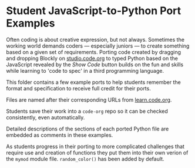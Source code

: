 Student JavaScript-to-Python Port Examples
==========================================

Often coding is about creative expression, but not always. Sometimes the
working world demands coders &mdash; especially juniors &mdash; to create
something based on a given set of requirements.  Porting code created by
dragging and dropping Blockly on [studio.code.org](http://studio.code.org)
to typed Python based on the JavaScript revealed by the  *Show Code*
button builds on the fun and skills while learning to 'code to spec' in
a third programming language. 

This folder contains a few example ports to help students remember
the format and specification to receive full credit for their ports.

Files are named after their corresponding URLs from
[learn.code.org](http://learn.code.org).

Students save their work into a `code-org` repo so it can be checked
consistently, even automatically.

Detailed descriptions of the sections of each ported Python file are
embedded as comments in these examples.

As students progress in their porting to more complicated challenges that
require use and creation of functions they put them into their own verion
of the `mymod` module file. `random_color()` has been added by default.
